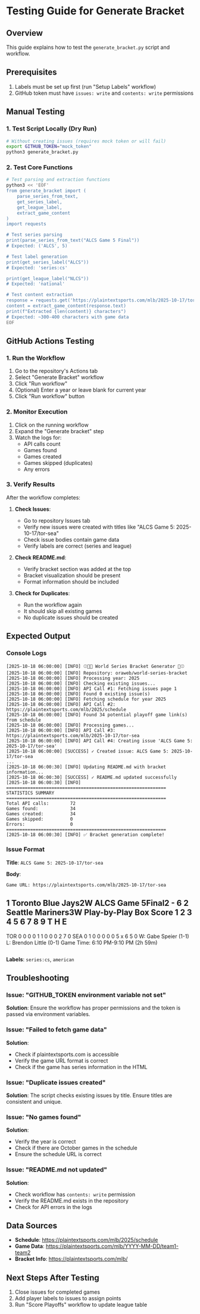 # Testing Guide for Generate Bracket

## Overview

This guide explains how to test the `generate_bracket.py` script and workflow.

## Prerequisites

1. Labels must be set up first (run "Setup Labels" workflow)
2. GitHub token must have `issues: write` and `contents: write` permissions

## Manual Testing

### 1. Test Script Locally (Dry Run)

```bash
# Without creating issues (requires mock token or will fail)
export GITHUB_TOKEN="mock_token"
python3 generate_bracket.py
```

### 2. Test Core Functions

```bash
# Test parsing and extraction functions
python3 << 'EOF'
from generate_bracket import (
    parse_series_from_text, 
    get_series_label, 
    get_league_label,
    extract_game_content
)
import requests

# Test series parsing
print(parse_series_from_text("ALCS Game 5 Final"))
# Expected: ('ALCS', 5)

# Test label generation
print(get_series_label("ALCS"))
# Expected: 'series:cs'

print(get_league_label("NLCS"))
# Expected: 'national'

# Test content extraction
response = requests.get('https://plaintextsports.com/mlb/2025-10-17/tor-sea')
content = extract_game_content(response.text)
print(f"Extracted {len(content)} characters")
# Expected: ~300-400 characters with game data
EOF
```

## GitHub Actions Testing

### 1. Run the Workflow

1. Go to the repository's Actions tab
2. Select "Generate Bracket" workflow
3. Click "Run workflow"
4. (Optional) Enter a year or leave blank for current year
5. Click "Run workflow" button

### 2. Monitor Execution

1. Click on the running workflow
2. Expand the "Generate bracket" step
3. Watch the logs for:
   - API calls count
   - Games found
   - Games created
   - Games skipped (duplicates)
   - Any errors

### 3. Verify Results

After the workflow completes:

1. **Check Issues**:
   - Go to repository Issues tab
   - Verify new issues were created with titles like "ALCS Game 5: 2025-10-17/tor-sea"
   - Check issue bodies contain game data
   - Verify labels are correct (series and league)

2. **Check README.md**:
   - Verify bracket section was added at the top
   - Bracket visualization should be present
   - Format information should be included

3. **Check for Duplicates**:
   - Run the workflow again
   - It should skip all existing games
   - No duplicate issues should be created

## Expected Output

### Console Logs
```
[2025-10-18 06:00:00] [INFO] ⚾🍿🌭 World Series Bracket Generator 🧤⚾
[2025-10-18 06:00:00] [INFO] Repository: oraweb/world-series-bracket
[2025-10-18 06:00:00] [INFO] Processing year: 2025
[2025-10-18 06:00:00] [INFO] Checking existing issues...
[2025-10-18 06:00:00] [INFO] API Call #1: Fetching issues page 1
[2025-10-18 06:00:00] [INFO] Found 0 existing issue(s)
[2025-10-18 06:00:00] [INFO] Fetching schedule for year 2025
[2025-10-18 06:00:00] [INFO] API Call #2: https://plaintextsports.com/mlb/2025/schedule
[2025-10-18 06:00:00] [INFO] Found 34 potential playoff game link(s) from schedule
[2025-10-18 06:00:00] [INFO] Processing games...
[2025-10-18 06:00:00] [INFO] API Call #3: https://plaintextsports.com/mlb/2025-10-17/tor-sea
[2025-10-18 06:00:00] [INFO] API Call #4: Creating issue 'ALCS Game 5: 2025-10-17/tor-sea'
[2025-10-18 06:00:00] [SUCCESS] ✓ Created issue: ALCS Game 5: 2025-10-17/tor-sea
...
[2025-10-18 06:00:30] [INFO] Updating README.md with bracket information...
[2025-10-18 06:00:30] [SUCCESS] ✓ README.md updated successfully
[2025-10-18 06:00:30] [INFO] 
============================================================
STATISTICS SUMMARY
============================================================
Total API calls:        72
Games found:            34
Games created:          34
Games skipped:          0
Errors:                 0
============================================================
[2025-10-18 06:00:30] [INFO] ✅ Bracket generation complete!
```

### Issue Format

**Title**: `ALCS Game 5: 2025-10-17/tor-sea`

**Body**:
```
Game URL: https://plaintextsports.com/mlb/2025-10-17/tor-sea

```
1 Toronto
Blue Jays2W
ALCS Game 5Final2 - 6
2 Seattle
Mariners3W
Play-by-Play   Box Score
1  2  3  4  5  6  7  8  9    T  H  E
------------------------------------------
TOR   0  0  0  0  1  1  0  0  0    2  7  0
SEA   0  1  0  0  0  0  0  5  x    6  5  0
W: Gabe Speier (1-1)
L: Brendon Little (0-1)
Game Time: 6:10 PM-9:10 PM (2h 59m)
```
```

**Labels**: `series:cs`, `american`

## Troubleshooting

### Issue: "GITHUB_TOKEN environment variable not set"
**Solution**: Ensure the workflow has proper permissions and the token is passed via environment variables.

### Issue: "Failed to fetch game data"
**Solution**: 
- Check if plaintextsports.com is accessible
- Verify the game URL format is correct
- Check if the game has series information in the HTML

### Issue: "Duplicate issues created"
**Solution**: The script checks existing issues by title. Ensure titles are consistent and unique.

### Issue: "No games found"
**Solution**: 
- Verify the year is correct
- Check if there are October games in the schedule
- Ensure the schedule URL is correct

### Issue: "README.md not updated"
**Solution**: 
- Check workflow has `contents: write` permission
- Verify the README.md exists in the repository
- Check for API errors in the logs

## Data Sources

- **Schedule**: https://plaintextsports.com/mlb/2025/schedule
- **Game Data**: https://plaintextsports.com/mlb/YYYY-MM-DD/team1-team2
- **Bracket Info**: https://plaintextsports.com/mlb/

## Next Steps After Testing

1. Close issues for completed games
2. Add player labels to issues to assign points
3. Run "Score Playoffs" workflow to update league table
